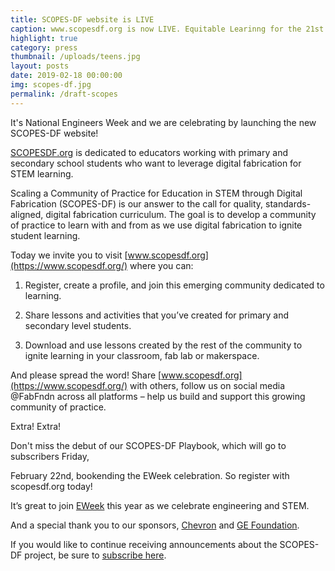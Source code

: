 ```yaml
---
title: SCOPES-DF website is LIVE
caption: www.scopesdf.org is now LIVE. Equitable Learinng for the 21st Century!
highlight: true
category: press
thumbnail: /uploads/teens.jpg
layout: posts
date: 2019-02-18 00:00:00
img: scopes-df.jpg
permalink: /draft-scopes
---
```


It's National Engineers Week and we are celebrating by launching the new SCOPES-DF website!

[SCOPESDF.org](https://www.scopesdf.org/) is dedicated to educators working with primary and secondary school students who want to leverage digital fabrication for STEM learning.

Scaling a Community of Practice for Education in STEM through Digital Fabrication (SCOPES-DF) is our answer to the call for quality, standards-aligned, digital fabrication curriculum. The goal is to develop a community of practice to learn with and from as we use digital fabrication to ignite student learning.

Today we invite you to visit [www.scopesdf.org](https://www.scopesdf.org/) where you can:

1. Register, create a profile, and join this emerging community dedicated to learning.

2. Share lessons and activities that you’ve created for primary and secondary level students.

3. Download and use lessons created by the rest of the community to ignite learning in your classroom, fab lab or makerspace.

And please spread the word! Share [www.scopesdf.org](https://www.scopesdf.org/) with others, follow us on social media @FabFndn across all platforms – help us build and support this growing community of practice.

Extra! Extra!

Don't miss the debut of our SCOPES-DF Playbook, which will go to subscribers Friday,

February 22nd, bookending the EWeek celebration. So register with scopesdf.org today!

It’s great to join [EWeek](https://www.nspe.org/resources/partners-and-state-societies/national-engineers-week) this year as we celebrate engineering and STEM.

And a special thank you to our sponsors, [Chevron](https://www.chevron.com/corporate-responsibility) and [GE Foundation](https://www.ge.com/sustainability/philanthropy).

If you would like to continue receiving announcements about the SCOPES-DF project, be sure to [subscribe here](https://scopesdf.us17.list-manage.com/subscribe?u=8317b80fba41c61b9752d368d&id=f3e1736be6). 